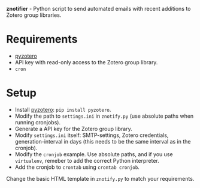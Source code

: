 **znotifier** -  Python script to send automated emails with recent additions to Zotero group libraries.

# Requirements

* [pyzotero](https://github.com/urschrei/pyzotero)
* API key with read-only access to the Zotero group library.
* `cron`

# Setup

* Install [pyzotero](https://github.com/urschrei/pyzotero): `pip install pyzotero`.
* Modify the path to `settings.ini` in `znotify.py` (use absolute paths when running cronjobs).
* Generate a API key for the Zotero group library.
* Modify `settings.ini` itself: SMTP-settings, Zotero credentials, generation-interval in days (this needs to be the same interval as in the cronjob).
* Modify the `cronjob` example. Use absolute paths, and if you use `virtualenv`, remeber to add the correct Python interpreter.
* Add the cronjob to `crontab` using `crontab cronjob`.

Change the basic HTML template in `znotify.py` to match your requirements.
